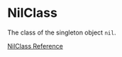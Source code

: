 # NilClass

The class of the singleton object `nil`.

[NilClass Reference](https://ruby-doc.org/core-2.6/NilClass.html)

